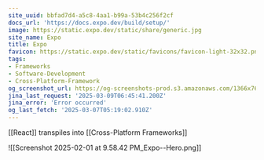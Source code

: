 ```yaml
---
site_uuid: bbfad7d4-a5c8-4aa1-b99a-53b4c256f2cf
docs_url: 'https://docs.expo.dev/build/setup/'
image: https://static.expo.dev/static/share/generic.jpg
site_name: Expo
title: Expo
favicon: https://static.expo.dev/static/favicons/favicon-light-32x32.png
tags:
- Frameworks
- Software-Development
- Cross-Platform-Framework
og_screenshot_url: https://og-screenshots-prod.s3.amazonaws.com/1366x768/80/false/4efac47eec47d1dafe1f0061f66d9e05a4d48f06f02cf8199033fc4668969663.jpeg
jina_last_request: '2025-03-09T06:45:41.200Z'
jina_error: 'Error occurred'
og_last_fetch: '2025-03-07T05:19:02.910Z'
---
```

[[React]] transpiles into [[Cross-Platform Frameworks]]

![[Screenshot 2025-02-01 at 9.58.42 PM_Expo--Hero.png]]

